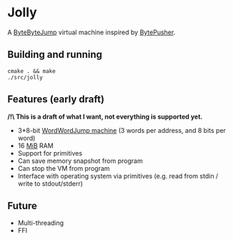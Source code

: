 # Jolly

A [ByteByteJump](https://esolangs.org/wiki/ByteByteJump) virtual machine inspired by [BytePusher](https://esolangs.org/wiki/BytePusher).

## Building and running

```shell
cmake . && make
./src/jolly
```

## Features (early draft)

**/!\ This is a draft of what I want, not everything is supported yet.**

- 3*8-bit [WordWordJump machine](https://esolangs.org/wiki/ByteByteJump) (3 words per address, and 8 bits per word)
- 16 [MiB](https://en.wikipedia.org/wiki/Mebibyte) RAM
- Support for primitives
- Can save memory snapshot from program
- Can stop the VM from program
- Interface with operating system via primitives (e.g. read from stdin / write to stdout/stderr)

## Future

- Multi-threading
- FFI
